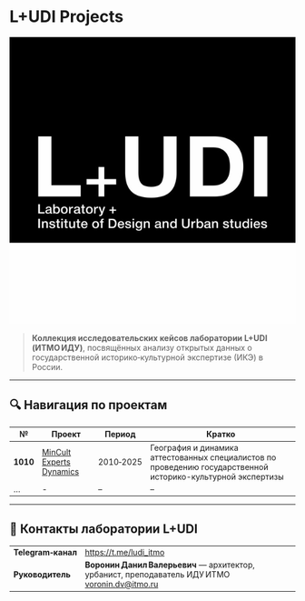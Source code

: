 # L+UDI Projects

![](images/logo.jpg)

> **Коллекция исследовательских кейсов лаборатории L+UDI (ИТМО ИДУ)**, посвящённых анализу открытых данных о государственной историко‑культурной экспертизе (ИКЭ) в России.

---

## 🔍 Навигация по проектам

| № | Проект | Период | Кратко |
|---|---------|--------|--------|
| **1010** | [MinCult Experts Dynamics](projects/1010_cultural_experts/README.md) | 2010‑2025 | География и динамика аттестованных специалистов по проведению государственной историко-культурной экспертизы |
| … | - | – | – |

---

## 🤝 Контакты лаборатории L+UDI

| | |
|---|---|
| **Telegram‑канал** | <https://t.me/ludi_itmo> |
| **Руководитель** | **Воронин Данил Валерьевич** — архитектор, урбанист, преподаватель ИДУ ИТМО  <voronin.dv@itmo.ru>
